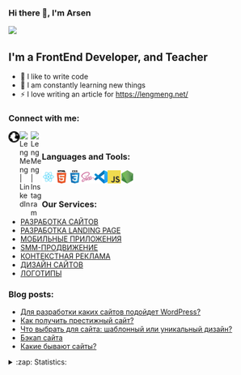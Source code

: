 ### Hi there 👋, I'm Arsen

![](https://komarev.com/ghpvc/?username=VladKalachev)

## I'm a FrontEnd Developer, and Teacher
- 💪 I like to write code 
- 🥅 I am constantly learning new things
- ⚡ I love writing an article for https://lengmeng.net/


### Connect with me:

[<img align="left" alt="lengmeng.net" width="22px" src="https://raw.githubusercontent.com/iconic/open-iconic/master/svg/globe.svg" />][website]
[<img align="left" alt="LengMeng | LinkedIn" width="22px" src="https://cdn.jsdelivr.net/npm/simple-icons@v3/icons/linkedin.svg" />][linkedin]
[<img align="left" alt="LengMeng | Instagram" width="22px" src="https://cdn.jsdelivr.net/npm/simple-icons@v3/icons/instagram.svg" />][instagram]

<br />

### Languages and Tools:

<img align="left" alt="React" width="26px" src="https://raw.githubusercontent.com/github/explore/80688e429a7d4ef2fca1e82350fe8e3517d3494d/topics/react/react.png" />
<img align="left" alt="HTML5" width="26px" src="https://raw.githubusercontent.com/github/explore/80688e429a7d4ef2fca1e82350fe8e3517d3494d/topics/html/html.png" />
<img align="left" alt="CSS3" width="26px" src="https://raw.githubusercontent.com/github/explore/80688e429a7d4ef2fca1e82350fe8e3517d3494d/topics/css/css.png" />
<img align="left" alt="Sass" width="26px" src="https://raw.githubusercontent.com/github/explore/80688e429a7d4ef2fca1e82350fe8e3517d3494d/topics/sass/sass.png" />
<img align="left" alt="Visual Studio Code" width="26px" src="https://raw.githubusercontent.com/github/explore/80688e429a7d4ef2fca1e82350fe8e3517d3494d/topics/visual-studio-code/visual-studio-code.png" />
<img align="left" alt="JavaScript" width="26px" src="https://raw.githubusercontent.com/github/explore/80688e429a7d4ef2fca1e82350fe8e3517d3494d/topics/javascript/javascript.png" />
<img align="left" alt="Node.js" width="26px" src="https://raw.githubusercontent.com/github/explore/80688e429a7d4ef2fca1e82350fe8e3517d3494d/topics/nodejs/nodejs.png" />


<br />
<br />

### Our Services:
<!-- SERVICES:START -->
- [РАЗРАБОТКА САЙТОВ](https://lengmeng.net/sozdaniya-sajta/)
- [РАЗРАБОТКА LANDING PAGE](https://lengmeng.net/landing-page/)
- [МОБИЛЬНЫЕ ПРИЛОЖЕНИЯ](https://lengmeng.net/razrabotka-mobilnyh-prilozhenij/)
- [SMM-ПРОДВИЖЕНИЕ](https://lengmeng.net/SMM/)
- [КОНТЕКСТНАЯ РЕКЛАМА](https://lengmeng.net/kontekststnaya-reklama/)
- [ДИЗАЙН САЙТОВ](https://lengmeng.net/dizajn-sajtov/)
- [ЛОГОТИПЫ](https://lengmeng.net/logo/)
<!-- SERVICES:END -->


### Blog posts:
<!-- BLOG-POST-LIST:START -->
- [Для разработки каких сайтов подойдет WordPress?](https://lengmeng.net/blog/dlya-razrabotki-kakih-sajtov-podojdet-wordpress/)
- [Как получить престижный сайт?](https://lengmeng.net/blog/kak-poluchit-prestizhnyj-sajt/)
- [Что выбрать для сайта: шаблонный или уникальный дизайн?](https://lengmeng.net/blog/chto-vybrat-dlya-sajta-shablonnyj-ili-unikalnyj-dizajn/)
- [Бэкап сайта](https://lengmeng.net/blog/bekap-sajta/)
- [Какие бывают сайты?](https://lengmeng.net/blog/kakie-byvajut-sajty/)

<!-- BLOG-POST-LIST:END -->




<details>
  <summary>:zap: Statistics:</summary>
   <img align="left" alt="codeSTACKr's GitHub Stats" src="https://github-readme-stats.vercel.app/api/top-langs/?username=VladKalachev&langs_count=8&layout=compact" />
    <br />
    <img align="left" alt="codeSTACKr's GitHub Stats" src="https://github-readme-stats.vercel.app/api?username=VladKalachev&show_icons=true" />
</details>

[website]: https://lengmeng.net/
[linkedin]: https://www.linkedin.com/company/lengmeng/
[instagram]: https://www.instagram.com/lengmengnet/


